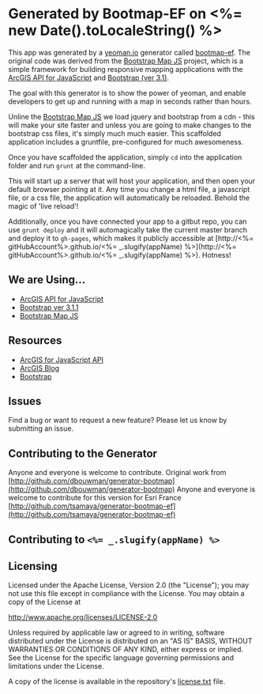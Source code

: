 # Generated by Bootmap-EF on <%= new Date().toLocaleString() %>

This app was generated by a [yeoman.io](http://yeoman.io) generator called [bootmap-ef](http://github.com/tsamaya/generator-bootmap-ef). The original code was derived from the [Bootstrap Map JS](https://github.com/Esri/bootstrap-map-js) project, which is a simple framework for building responsive mapping applications with the [ArcGIS API for JavaScript](http://developers.arcgis.com) and [Bootstrap (ver 3.1)](http://getbootstrap.com).

The goal with this generator is to show the power of yeoman, and enable developers to get up and running with a map in seconds rather than hours.

Unline the [Bootstrap Map JS](https://github.com/Esri/bootstrap-map-js) we load jquery and bootstrap from a cdn - this will make your site faster and unless you are going to make changes to the bootstrap css files, it's simply much much easier. This scaffolded application includes a gruntfile, pre-configured for much awesomeness.

Once you have scaffolded the application, simply `cd` into the application folder and run `grunt` at the command-line.

This will start up a server that will host your application, and then open your default browser pointing at it. Any time you change a html file, a javascript file, or a css file, the application will automatically be reloaded. Behold the magic of 'live reload'!

Additionally, once you have connected your app to a gitbut repo, you can use `grunt deploy` and it will automagically take the current master branch and deploy it to `gh-pages`, which makes it publicly accessible at [http://<%= gitHubAccount%>.github.io/<%= _.slugify(appName) %>](http://<%= gitHubAccount%>.github.io/<%= _.slugify(appName) %>). Hotness!

## We are Using...

* [ArcGIS API for JavaScript](http://developers.arcgis.com)
* [Bootstrap ver 3.1.1](http://getbootstrap.com)
* [Bootstrap Map JS](http://esri.github.com/bootstrap-map-js/)

## Resources

* [ArcGIS for JavaScript API](http://developers.arcgis.com/)
* [ArcGIS Blog](http://blogs.esri.com/esri/arcgis/)
* [Bootstrap](http://getbootstrap.com/)

## Issues

Find a bug or want to request a new feature? Please let us know by submitting an issue.

## Contributing to the Generator

Anyone and everyone is welcome to contribute. Original work from [http://github.com/dbouwman/generator-bootmap](http://github.com/dbouwman/generator-bootmap)
Anyone and everyone is welcome to contribute for this version for Esri France [http://github.com/tsamaya/generator-bootmap-ef](http://github.com/tsamaya/generator-bootmap-ef)

## Contributing to `<%= _.slugify(appName) %>`



## Licensing

Licensed under the Apache License, Version 2.0 (the "License");
you may not use this file except in compliance with the License.
You may obtain a copy of the License at

   http://www.apache.org/licenses/LICENSE-2.0

Unless required by applicable law or agreed to in writing, software
distributed under the License is distributed on an "AS IS" BASIS,
WITHOUT WARRANTIES OR CONDITIONS OF ANY KIND, either express or implied.
See the License for the specific language governing permissions and
limitations under the License.

A copy of the license is available in the repository's [license.txt](license.txt) file.

